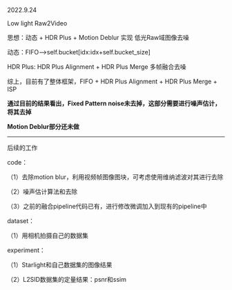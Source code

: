 2022.9.24 

Low light Raw2Video

思想：动态 + HDR Plus + Motion Deblur 实现 低光Raw域图像去噪

动态：FIFO-->self.bucket[idx:idx+self.bucket_size]

HDR Plus: HDR Plus Alignment + HDR Plus Merge 多帧融合去噪

综上，目前有了整体框架，FIFO + HDR Plus Alignment + HDR Plus Merge + ISP

**通过目前的结果看出，Fixed Pattern noise未去掉，这部分需要进行噪声估计，将其去掉**

**Motion Deblur部分还未做**

------

后续的工作

code：

（1）去除motion blur，利用视频帧图像图块，可考虑使用维纳滤波对其进行去除

（2）噪声估计算法和去除

（3）之前的融合pipeline代码已有，进行修改微调加入到现有的pipeline中

dataset：

（1）用相机拍摄自己的数据集

experiment：

（1）Starlight和自己数据集的图像结果

（2）L2SID数据集的定量结果：psnr和ssim

